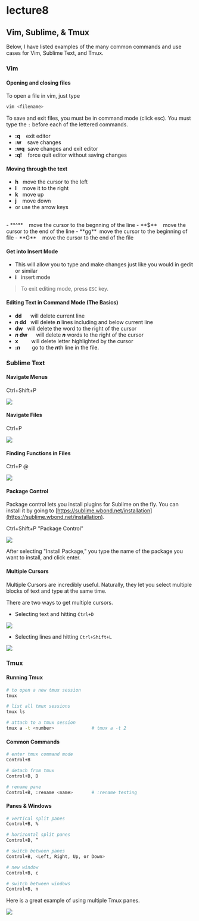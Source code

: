 # lecture8 #

## Vim, Sublime, & Tmux

Below, I have listed examples of the many common commands and use cases for Vim, Sublime Text, and Tmux.

### Vim ###

#### Opening and closing files

To open a file in vim, just type 

```bash
vim <filename>
```

To save and exit files, you must be in command mode (click esc). You must type the `:` before each of the lettered commands.

- **:q** &nbsp;&nbsp;&nbsp;exit editor
- **:w** &nbsp;&nbsp;&nbsp;save changes
- **:wq** &nbsp;save changes and exit editor
- **:q!** &nbsp;&nbsp;&nbsp;force quit editor without saving changes


#### Moving through the text

- **h** &nbsp;&nbsp;move the cursor to the left
- **l** &nbsp;&nbsp;&nbsp;move it to the right
- **k** &nbsp;&nbsp;move up
- **j** &nbsp;&nbsp;&nbsp;move down
- or use the arrow keys
<br>
- **^** &nbsp;&nbsp;&nbsp;move the cursor to the begnning of the line
- **$** &nbsp;&nbsp;&nbsp;move the cursor to the end of the line
- **gg** &nbsp;move the cursor to the beginning of file
- **G** &nbsp;&nbsp;&nbsp;move the cursor to the end of the file

#### Get into Insert Mode

- This will allow you to type and make changes just like you would in gedit or similar
- **i** &nbsp;&nbsp;insert mode 

> To exit editing mode, press `ESC` key.

#### Editing Text in Command Mode (The Basics)
- **dd** &nbsp;&nbsp;&nbsp;&nbsp;&nbsp;will delete current line
- ***n* dd** &nbsp;&nbsp;will delete ***n*** lines including and below current line
- **dw** &nbsp;&nbsp;will delete the word to the right of the cursor
- ***n* dw** &nbsp;&nbsp;&nbsp;&nbsp;&nbsp;will delete ***n*** words to the right of the cursor
- **x** &nbsp;&nbsp;&nbsp;&nbsp;&nbsp;&nbsp;&nbsp;&nbsp;will delete letter highlighted by the cursor 
- **:*n*** &nbsp;&nbsp;&nbsp;&nbsp;&nbsp;&nbsp;&nbsp;go to the ***n***th line in the file.

### Sublime Text

#### Navigate Menus

Ctrl+Shift+P

![](https://lh3.googleusercontent.com/lWKRb-vbmv5s4gnj06Q-bruj69cstggvdpy1WACQZ83w0GZBGSUaYO4ONwaN1ROh4AUiC5uiL8D4mvypHRt0g-o4QDTxBogtRhqwyIorQp17LHj6awOAEgJIoJvhNSJ5JEnB)

#### Navigate Files

Ctrl+P <Filename>

![](https://lh3.googleusercontent.com/9TOajRRn3ppq0JaPzD8R6HkhwIahYukJ_-qlpxisWcdzdMQXbCmx40ziTVy6G954DhWbK78rx8DoMmU-blKwo3b52eF8wpnoNDGvNv-a0hC9VjZclK-EPUO4y4xoHC9sBNe-)

#### Finding Functions in Files

Ctrl+P @<Function Name>

![](https://lh5.googleusercontent.com/f1ljv2-wF7sC0m4zu9htMdzHQMbqFVVyVgCeTB5GUuVTg5UrIlB2xRlCyo6Gnho-DTHqwLEolAb7yW7wVKer3GFh8ojI0F1Y55UMk8QIeABYE9Z0sNzeqD0lH4li4IRLpUyc)

#### Package Control

Package control lets you install plugins for Sublime on the fly. You can install it by going to [https://sublime.wbond.net/installation](https://sublime.wbond.net/installation).

Ctrl+Shift+P "Package Control"

![](https://lh4.googleusercontent.com/HlKWIM3hZUFyjvgA9P7hBiv9k9lswc7mrkhGVtsqlBlKkjfwXjlF1JIKTz8tnsnOKiJGLEgzKLgFUMzzIvxwiGpyJFM6fMvzbJoKjVE_s1CkT0QnK-YRyvE0JLkkj3b8ct5D)

After selecting "Install Package," you type the name of the package you want to install, and click enter.

#### Multiple Cursors

Multiple Cursors are incredibly useful. Naturally, they let you select multiple blocks of text and type at the same time.

There are two ways to get multiple cursors.

- Selecting text and hitting `Ctrl+D`

![](http://i.imgur.com/62RS0C8.gif)

- Selecting lines and hitting `Ctrl+Shift+L`

![](http://i.gyazo.com/9cf79c9957945b0ff56aa9e8bb240939.gif)


### Tmux

#### Running Tmux
```bash
# to open a new tmux session
tmux

# list all tmux sessions
tmux ls

# attach to a tmux session
tmux a -t <number>				# tmux a -t 2
```

#### Common Commands
```bash
# enter tmux command mode
Control+B

# detach from tmux
Control+B, D

# rename pane
Control+B, :rename <name>		# :rename testing
```

#### Panes & Windows
```bash
# vertical split panes
Control+B, %

# horizontal split panes
Control+B, “

# switch between panes
Control+B, <Left, Right, Up, or Down>

# new window
Control+B, c

# switch between windows
Control+B, n
```

Here is a great example of using multiple Tmux panes.

![](https://lh4.googleusercontent.com/DTekAEl9dmfTZZOuAjgibGahHqEVqLse3LVoRb2e1CXrjmWoawxns6-yiLcMeGYwyTscOF8pQYJL7NhkffSrlcckYKfO4LzfhNKAa2QzYPu5Zl8XSgtds4Ap7wvNqUZnZ2wW)